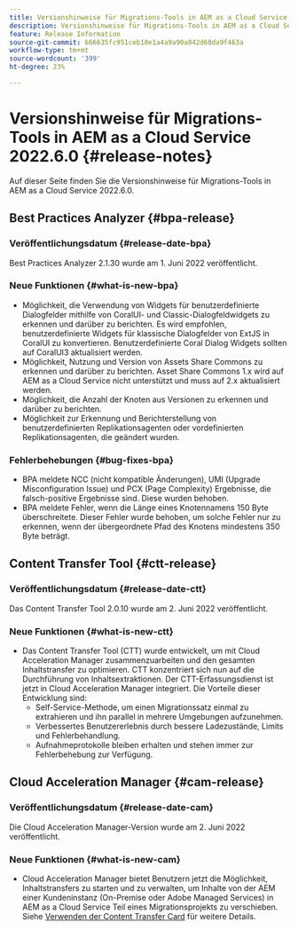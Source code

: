 ```yaml
---
title: Versionshinweise für Migrations-Tools in AEM as a Cloud Service 2022.6.0
description: Versionshinweise für Migrations-Tools in AEM as a Cloud Service 2022.6.0
feature: Release Information
source-git-commit: 666635fc951ceb10e1a4a9a90a042d60da9f463a
workflow-type: tm+mt
source-wordcount: '399'
ht-degree: 23%

---
```


# Versionshinweise für Migrations-Tools in AEM as a Cloud Service 2022.6.0 {#release-notes}

Auf dieser Seite finden Sie die Versionshinweise für Migrations-Tools in AEM as a Cloud Service 2022.6.0.

## Best Practices Analyzer {#bpa-release}

### Veröffentlichungsdatum {#release-date-bpa}

Best Practices Analyzer 2.1.30 wurde am 1. Juni 2022 veröffentlicht.

### Neue Funktionen {#what-is-new-bpa}

* Möglichkeit, die Verwendung von Widgets für benutzerdefinierte Dialogfelder mithilfe von CoralUI- und Classic-Dialogfeldwidgets zu erkennen und darüber zu berichten. Es wird empfohlen, benutzerdefinierte Widgets für klassische Dialogfelder von ExtJS in CoralUI zu konvertieren. Benutzerdefinierte Coral Dialog Widgets sollten auf CoralUI3 aktualisiert werden.
* Möglichkeit, Nutzung und Version von Assets Share Commons zu erkennen und darüber zu berichten. Asset Share Commons 1.x wird auf AEM as a Cloud Service nicht unterstützt und muss auf 2.x aktualisiert werden.
* Möglichkeit, die Anzahl der Knoten aus Versionen zu erkennen und darüber zu berichten.
* Möglichkeit zur Erkennung und Berichterstellung von benutzerdefinierten Replikationsagenten oder vordefinierten Replikationsagenten, die geändert wurden.

### Fehlerbehebungen {#bug-fixes-bpa}

* BPA meldete NCC (nicht kompatible Änderungen), UMI (Upgrade Misconfiguration Issue) und PCX (Page Complexity) Ergebnisse, die falsch-positive Ergebnisse sind. Diese wurden behoben.
* BPA meldete Fehler, wenn die Länge eines Knotennamens 150 Byte überschreitete. Dieser Fehler wurde behoben, um solche Fehler nur zu erkennen, wenn der übergeordnete Pfad des Knotens mindestens 350 Byte beträgt.

## Content Transfer Tool {#ctt-release}

### Veröffentlichungsdatum {#release-date-ctt}

Das Content Transfer Tool 2.0.10 wurde am 2. Juni 2022 veröffentlicht.

### Neue Funktionen {#what-is-new-ctt}

* Das Content Transfer Tool (CTT) wurde entwickelt, um mit Cloud Acceleration Manager zusammenzuarbeiten und den gesamten Inhaltstransfer zu optimieren. CTT konzentriert sich nun auf die Durchführung von Inhaltsextraktionen. Der CTT-Erfassungsdienst ist jetzt in Cloud Acceleration Manager integriert. Die Vorteile dieser Entwicklung sind:
   * Self-Service-Methode, um einen Migrationssatz einmal zu extrahieren und ihn parallel in mehrere Umgebungen aufzunehmen.
   * Verbessertes Benutzererlebnis durch bessere Ladezustände, Limits und Fehlerbehandlung.
   * Aufnahmeprotokolle bleiben erhalten und stehen immer zur Fehlerbehebung zur Verfügung.

## Cloud Acceleration Manager {#cam-release}

### Veröffentlichungsdatum {#release-date-cam}

Die Cloud Acceleration Manager-Version wurde am 2. Juni 2022 veröffentlicht.

### Neue Funktionen {#what-is-new-cam}

* Cloud Acceleration Manager bietet Benutzern jetzt die Möglichkeit, Inhaltstransfers zu starten und zu verwalten, um Inhalte von der AEM einer Kundeninstanz (On-Premise oder Adobe Managed Services) in AEM as a Cloud Service Teil eines Migrationsprojekts zu verschieben. Siehe [Verwenden der Content Transfer Card](https://experienceleague.adobe.com/docs/experience-manager-cloud-service/content/migration-journey/cloud-acceleration-manager/using-cam/cam-implementation-phase.html#content-transfer) für weitere Details.
